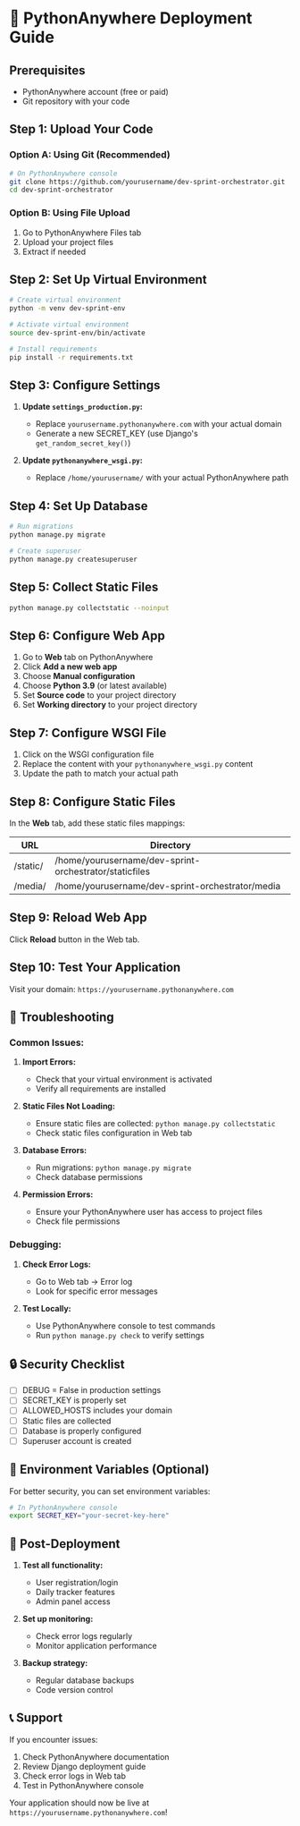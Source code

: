 # 🚀 PythonAnywhere Deployment Guide

## Prerequisites
- PythonAnywhere account (free or paid)
- Git repository with your code

## Step 1: Upload Your Code

### Option A: Using Git (Recommended)
```bash
# On PythonAnywhere console
git clone https://github.com/yourusername/dev-sprint-orchestrator.git
cd dev-sprint-orchestrator
```

### Option B: Using File Upload
1. Go to PythonAnywhere Files tab
2. Upload your project files
3. Extract if needed

## Step 2: Set Up Virtual Environment

```bash
# Create virtual environment
python -m venv dev-sprint-env

# Activate virtual environment
source dev-sprint-env/bin/activate

# Install requirements
pip install -r requirements.txt
```

## Step 3: Configure Settings

1. **Update `settings_production.py`:**
   - Replace `yourusername.pythonanywhere.com` with your actual domain
   - Generate a new SECRET_KEY (use Django's `get_random_secret_key()`)

2. **Update `pythonanywhere_wsgi.py`:**
   - Replace `/home/yourusername/` with your actual PythonAnywhere path

## Step 4: Set Up Database

```bash
# Run migrations
python manage.py migrate

# Create superuser
python manage.py createsuperuser
```

## Step 5: Collect Static Files

```bash
python manage.py collectstatic --noinput
```

## Step 6: Configure Web App

1. Go to **Web** tab on PythonAnywhere
2. Click **Add a new web app**
3. Choose **Manual configuration**
4. Choose **Python 3.9** (or latest available)
5. Set **Source code** to your project directory
6. Set **Working directory** to your project directory

## Step 7: Configure WSGI File

1. Click on the WSGI configuration file
2. Replace the content with your `pythonanywhere_wsgi.py` content
3. Update the path to match your actual path

## Step 8: Configure Static Files

In the **Web** tab, add these static files mappings:

| URL | Directory |
|-----|-----------|
| /static/ | /home/yourusername/dev-sprint-orchestrator/staticfiles |
| /media/ | /home/yourusername/dev-sprint-orchestrator/media |

## Step 9: Reload Web App

Click **Reload** button in the Web tab.

## Step 10: Test Your Application

Visit your domain: `https://yourusername.pythonanywhere.com`

## 🔧 Troubleshooting

### Common Issues:

1. **Import Errors:**
   - Check that your virtual environment is activated
   - Verify all requirements are installed

2. **Static Files Not Loading:**
   - Ensure static files are collected: `python manage.py collectstatic`
   - Check static files configuration in Web tab

3. **Database Errors:**
   - Run migrations: `python manage.py migrate`
   - Check database permissions

4. **Permission Errors:**
   - Ensure your PythonAnywhere user has access to project files
   - Check file permissions

### Debugging:

1. **Check Error Logs:**
   - Go to Web tab → Error log
   - Look for specific error messages

2. **Test Locally:**
   - Use PythonAnywhere console to test commands
   - Run `python manage.py check` to verify settings

## 🔒 Security Checklist

- [ ] DEBUG = False in production settings
- [ ] SECRET_KEY is properly set
- [ ] ALLOWED_HOSTS includes your domain
- [ ] Static files are collected
- [ ] Database is properly configured
- [ ] Superuser account is created

## 📝 Environment Variables (Optional)

For better security, you can set environment variables:

```bash
# In PythonAnywhere console
export SECRET_KEY="your-secret-key-here"
```

## 🚀 Post-Deployment

1. **Test all functionality:**
   - User registration/login
   - Daily tracker features
   - Admin panel access

2. **Set up monitoring:**
   - Check error logs regularly
   - Monitor application performance

3. **Backup strategy:**
   - Regular database backups
   - Code version control

## 📞 Support

If you encounter issues:
1. Check PythonAnywhere documentation
2. Review Django deployment guide
3. Check error logs in Web tab
4. Test in PythonAnywhere console

Your application should now be live at `https://yourusername.pythonanywhere.com`! 